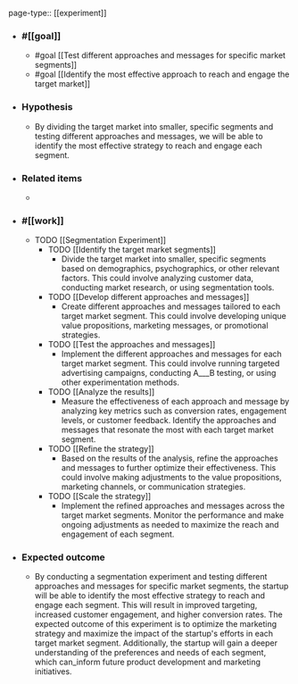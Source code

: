 page-type:: [[experiment]]



  - ### #[[goal]]
    - #goal [[Test different approaches and messages for specific market segments]]
    - #goal [[Identify the most effective approach to reach and engage the target market]]
  - ### Hypothesis
    - By dividing the target market into smaller, specific segments and testing different approaches and messages, we will be able to identify the most effective strategy to reach and engage each segment.
  - ### Related items
    - 
  - ### #[[work]]
    - TODO [[Segmentation Experiment]]
      - TODO [[Identify the target market segments]]
        - Divide the target market into smaller, specific segments based on demographics, psychographics, or other relevant factors. This could involve analyzing customer data, conducting market research, or using segmentation tools.
      - TODO [[Develop different approaches and messages]]
        - Create different approaches and messages tailored to each target market segment. This could involve developing unique value propositions, marketing messages, or promotional strategies.
      - TODO [[Test the approaches and messages]]
        - Implement the different approaches and messages for each target market segment. This could involve running targeted advertising campaigns, conducting A___B testing, or using other experimentation methods.
      - TODO [[Analyze the results]]
        - Measure the effectiveness of each approach and message by analyzing key metrics such as conversion rates, engagement levels, or customer feedback. Identify the approaches and messages that resonate the most with each target market segment.
      - TODO [[Refine the strategy]]
        - Based on the results of the analysis, refine the approaches and messages to further optimize their effectiveness. This could involve making adjustments to the value propositions, marketing channels, or communication strategies.
      - TODO [[Scale the strategy]]
        - Implement the refined approaches and messages across the target market segments. Monitor the performance and make ongoing adjustments as needed to maximize the reach and engagement of each segment.
  - ### Expected outcome
    - By conducting a segmentation experiment and testing different approaches and messages for specific market segments, the startup will be able to identify the most effective strategy to reach and engage each segment. This will result in improved targeting, increased customer engagement, and higher conversion rates. The expected outcome of this experiment is to optimize the marketing strategy and maximize the impact of the startup's efforts in each target market segment. Additionally, the startup will gain a deeper understanding of the preferences and needs of each segment, which can_inform future product development and marketing initiatives.

